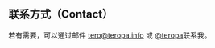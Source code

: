 ## 联系方式（Contact）

若有需要，可以通过邮件 [tero@teropa.info](tero@teropa.info) 或 [@teropa](https://twitter.com/teropa)联系我。